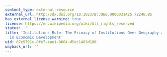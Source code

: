 ```yaml
---
content_type: external-resource
external_url: http://dx.doi.org/10.1023/B:JOEG.0000031425.72248.85
has_external_license_warning: true
license: https://en.wikipedia.org/wiki/All_rights_reserved
status: ''
title: 'Institutions Rule: The Primacy of Institutions Over Geography and Integration
  in Economic Development'
uid: 07e5791c-0fe7-4ae1-8664-d5ec1483d180
wayback_url: ''
---
```

